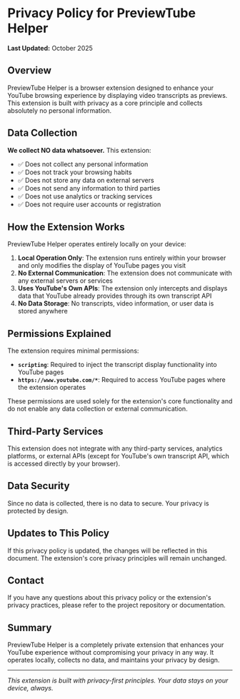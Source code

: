 # Privacy Policy for PreviewTube Helper

**Last Updated:** October 2025

## Overview

PreviewTube Helper is a browser extension designed to enhance your YouTube browsing experience by displaying video transcripts as previews. This extension is built with privacy as a core principle and collects absolutely no personal information.

## Data Collection

**We collect NO data whatsoever.** This extension:

- ✅ Does not collect any personal information
- ✅ Does not track your browsing habits
- ✅ Does not store any data on external servers
- ✅ Does not send any information to third parties
- ✅ Does not use analytics or tracking services
- ✅ Does not require user accounts or registration

## How the Extension Works

PreviewTube Helper operates entirely locally on your device:

1. **Local Operation Only**: The extension runs entirely within your browser and only modifies the display of YouTube pages you visit
2. **No External Communication**: The extension does not communicate with any external servers or services
3. **Uses YouTube's Own APIs**: The extension only intercepts and displays data that YouTube already provides through its own transcript API
4. **No Data Storage**: No transcripts, video information, or user data is stored anywhere

## Permissions Explained

The extension requires minimal permissions:

- **`scripting`**: Required to inject the transcript display functionality into YouTube pages
- **`https://www.youtube.com/*`**: Required to access YouTube pages where the extension operates

These permissions are used solely for the extension's core functionality and do not enable any data collection or external communication.

## Third-Party Services

This extension does not integrate with any third-party services, analytics platforms, or external APIs (except for YouTube's own transcript API, which is accessed directly by your browser).

## Data Security

Since no data is collected, there is no data to secure. Your privacy is protected by design.

## Updates to This Policy

If this privacy policy is updated, the changes will be reflected in this document. The extension's core privacy principles will remain unchanged.

## Contact

If you have any questions about this privacy policy or the extension's privacy practices, please refer to the project repository or documentation.

## Summary

PreviewTube Helper is a completely private extension that enhances your YouTube experience without compromising your privacy in any way. It operates locally, collects no data, and maintains your privacy by design.

---

*This extension is built with privacy-first principles. Your data stays on your device, always.*
